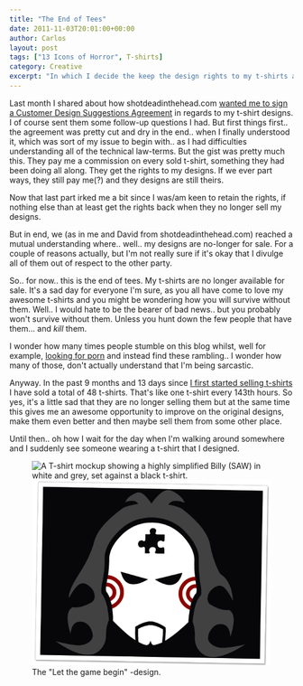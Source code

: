 ```yaml
---
title: "The End of Tees"
date: 2011-11-03T20:01:00+00:00
author: Carlos
layout: post
tags: ["13 Icons of Horror", T-shirts]
category: Creative
excerpt: "In which I decide the keep the design rights to my t-shirts and stop selling my 13 Icons of Horror through shotdeadinthehead.com."
---
```

Last month I shared about how shotdeadinthehead.com [wanted me to sign a Customer Design Suggestions Agreement](/blog/magic-45) in regards to my t-shirt designs. I of course sent them some follow-up questions I had. But first things first.. the agreement was pretty cut and dry in the end.. when I finally understood it, which was sort of my issue to begin with.. as I had difficulties understanding all of the technical law-terms. But the gist was pretty much this. They pay me a commission on every sold t-shirt, something they had been doing all along. They get the rights to my designs. If we ever part ways, they still pay me(?) and they designs are still theirs.

Now that last part irked me a bit since I was/am keen to retain the rights, if nothing else than at least get the rights back when they no longer sell my designs.

But in end, we (as in me and David from shotdeadinthehead.com) reached a mutual understanding where.. well.. my designs are no-longer for sale. For a couple of reasons actually, but I'm not really sure if it's okay that I divulge all of them out of respect to the other party.

So.. for now.. this is the end of tees. My t-shirts are no longer available for sale. It's a sad day for everyone I'm sure, as you all have come to love my awesome t-shirts and you might be wondering how you will survive without them. Well.. I would hate to be the bearer of bad news.. but you probably won't survive without them. Unless you hunt down the few people that have them... and *kill* them.

I wonder how many times people stumble on this blog whilst, well for example, [looking for porn](/blog/dear-internet) and instead find these rambling.. I wonder how many of those, don't actually understand that I'm being sarcastic.

Anyway. In the past 9 months and 13 days since [I first started selling t-shirts](/blog/feed-me) I have sold a total of 48 t-shirts. That's like one t-shirt every 143th hours. So yes, it's a little sad that they are no longer selling them but at the same time this gives me an awesome opportunity to improve on the original designs, make them even better and then maybe sell them from some other place.

Until then.. oh how I wait for the day when I'm walking around somewhere and I suddenly see someone wearing a t-shirt that I designed.

<figure>
    <img class="js-lazy-load" data-original="/assets/posts/2011/11/end-of-tees.png" alt="A T-shirt mockup showing a highly simplified Billy (SAW) in white and grey, set against a black t-shirt.">
  <noscript>
    <img src="/assets/posts/2011/11/end-of-tees.png" alt="A T-shirt mockup showing a highly simplified Billy (SAW) in white and grey, set against a black t-shirt.">
  </noscript>
  <figcaption>The "Let the game begin" -design.</figcaption>
</figure>